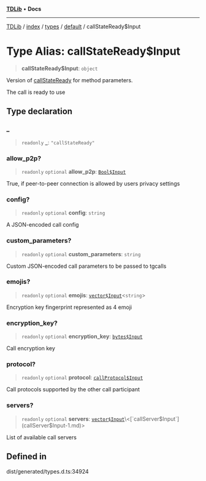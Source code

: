 [**TDLib**](../../../../../../README.md) • **Docs**

***

[TDLib](../../../../../../modules.md) / [index](../../../../../README.md) / [types](../../../README.md) / [default](../README.md) / callStateReady$Input

# Type Alias: callStateReady$Input

> **callStateReady$Input**: `object`

Version of [callStateReady](callStateReady.md) for method parameters.

The call is ready to use

## Type declaration

### \_

> `readonly` **\_**: `"callStateReady"`

### allow\_p2p?

> `readonly` `optional` **allow\_p2p**: [`Bool$Input`](Bool$Input.md)

True, if peer-to-peer connection is allowed by users privacy settings

### config?

> `readonly` `optional` **config**: `string`

A JSON-encoded call config

### custom\_parameters?

> `readonly` `optional` **custom\_parameters**: `string`

Custom JSON-encoded call parameters to be passed to tgcalls

### emojis?

> `readonly` `optional` **emojis**: [`vector$Input`](vector$Input.md)\<`string`\>

Encryption key fingerprint represented as 4 emoji

### encryption\_key?

> `readonly` `optional` **encryption\_key**: [`bytes$Input`](bytes$Input-1.md)

Call encryption key

### protocol?

> `readonly` `optional` **protocol**: [`callProtocol$Input`](callProtocol$Input-1.md)

Call protocols supported by the other call participant

### servers?

> `readonly` `optional` **servers**: [`vector$Input`](vector$Input.md)\<[`callServer$Input`](callServer$Input-1.md)\>

List of available call servers

## Defined in

dist/generated/types.d.ts:34924
